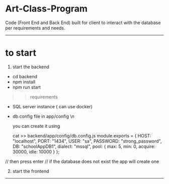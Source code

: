 # Art-Class-Program
Code (Front End and Back End) built for client to interact with the database per requirements and needs.

------
# to start
1) start the backend
  - cd backend
  - npm install
  - npm run start
  >> requirements
  - SQL server instance ( can use docker)
  - db.config file in app/config \n

    you can create it using 

    cat >>  backend/app/config/db.config.js
    module.exports = {
    HOST: "localhost",
    PORT: "1434",
    USER: "sa",
    PASSWORD: "strong_password",
    DB: "schoolAppDB1",
    dialect: "mssql",
    pool: {
      max: 5,
      min: 0,
      acquire: 30000,
      idle: 10000
    }
  };

  // then press enter
  // if the database does not exist the app will create one
  


2) start the frontend


------



